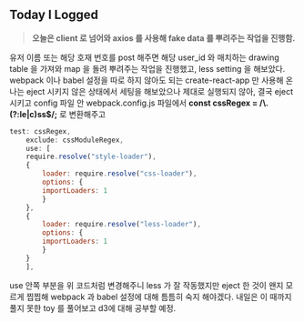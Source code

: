 ## Today I Logged

> <b>오늘은 client 로 넘어와 axios 를 사용해 fake data 를 뿌려주는 작업을 진행함. <br></b>

<p>
유저 이름 또는 해당 호재 번호를 post 해주면 해당 user_id 와 매치하는 drawing table 을 가져와 map 을 돌려 뿌려주는 작업을 진행했고, less setting 을 해보았다. webpack 이나 babel 설정을 따로 하지 않아도 되는 create-react-app 만 사용해 온 나는 eject 시키지 않은 상태에서 세팅을 해보았으나 제대로 실행되지 않아, 결국 eject 시키고  config 파일 안 webpack.config.js 파일에서 <b>const cssRegex = /\.(?:le|c)ss$/;</b> 로 변환해주고

```javascript
test: cssRegex,
    exclude: cssModuleRegex,
    use: [
    require.resolve("style-loader"),
    {
        loader: require.resolve("css-loader"),
        options: {
        importLoaders: 1
        }
    },
    {
        loader: require.resolve("less-loader"),
        options: {
        importLoaders: 1
        }
    }
    ],
```

use 안쪽 부분을 위 코드처럼 변경해주니 less 가 잘 작동했지만 eject 한 것이 왠지 모르게 찝찝해 webpack 과 babel 설정에 대해 틈틈히 숙지 해야겠다.
내일은 이 때까지 풀지 못한 toy 를 풀어보고 d3에 대해 공부할 예정.

</p>
